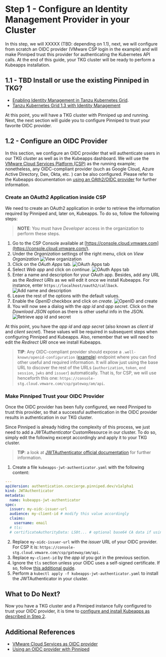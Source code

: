 # Step 1 - Configure an Identity Management Provider in your Cluster

In this step, we will XXXXX (TBD: depending on 1.1), next, we will configure from scratch an OIDC provider (VMware CSP login in the example) and will make Pinniped trust this provider for authenticating the Kubernetes API calls. At the end of this guide, your TKG cluster will be ready to perform a Kubeapps installation.

## 1.1 - TBD Install or use the existing Pinniped in TKG?

<!--

This section depends upon the result of the issue https://github.com/kubeapps/kubeapps/issues/2764

Therefore three possible approaches are on the table:

    a) TKG eventually will bundle a  Pinniped version >= 0.6: this step will just refer to the TKG official docs.

    b) TKG has a Pinniped version < 0.6 AND we can install a newer Pinniped manually: this step will hold the information about how to install it manually OR via TMC.

    c) TKG has a Pinniped version < 0.6 AND we CANNOT install a newer Pinniped manually: we have a major issue here: we can either refer to the latest Kubeapps version working with Pinniped pre 0.6 OR perform a backport.

> The guide below assumes no TMC, but if we introduce it, API suffixes must be adapted.

-->

- [Enabling Identity Management in Tanzu Kubernetes Grid](https://docs.vmware.com/en/VMware-Tanzu-Kubernetes-Grid/1.3/vmware-tanzu-kubernetes-grid-13/GUID-mgmt-clusters-enabling-id-mgmt.html).
- [Tanzu Kubernetes Grid 1.3 with Identity Management](https://liveandletlearn.net/post/kubeapps-on-tanzu-kubernetes-grid-13/)

At this point, you will have a TKG cluster with Pinniped up and running. Next, the next section will guide you to configure Pinniped to trust your favorite OIDC provider.

## 1.2 - Configure an OIDC Provider

In this section, we configure an OIDC provider that will authenticate users in our TKG cluster as well as in the Kubeapps dashboard. We will use the [VMware Cloud Services Platform (CSP)](https://console.cloud.vmware.com/) as the running example; nonetheless, any OIDC-compliant provider (such as Google Cloud, Azure Active Directory, Dex, Okta, etc. ) can be also configured.
Please refer to the Kubeapps documentation on [using an OAth2/OIDC provider](https://github.com/kubeapps/kubeapps/blob/master/docs/user/using-an-OIDC-provider.md) for further information.

### Create an OAuth2 Application inside CSP

We need to create an OAuth2 application in order to retrieve the information required by Pinniped and, later on, Kubeapps. To do so, follow the following steps:

> **NOTE**: You must have _Developer_ access in the organization to perform these steps.

1. Go to the CSP Console available at [https://console.cloud.vmware.com](https://console.cloud.vmware.com/).
2. Under the _Organization_ settings of the right menu, click on _View Organization_
   ![View organization](./img/step-1-1.png)
3. Click on the _OAuth Apps_ tab.
   ![OAuth Apps tab](./img/step-1-2.png)
4. Select _Web app_ and click on _continue_.
   ![OAuth Apps tab](./img/step-1-3.png)
5. Enter a name and description for your OAuth app. Besides, add any URL as the _Redirect URIs_ as we will edit it once we install Kubeapps. For instance, enter `https://localhost/oauth2/callback`.
   ![Add name and description](./img/step-1-4.png)
6. Leave the rest of the options with the default values.
7. Enable the _OpenID_ checkbox and click on _create_.
   ![OpenID and create](./img/step-1-5.png)
8. You will now see a dialog with the _app id_ and _app secret_. Click on the _Download JSON_ option as there is other useful info in the JSON.
   ![Retrieve app id and secret](./img/step-1-6.png)

At this point, you have the _app id_ and _app secret_ (also known as _client id_ and _client secret_). These values will be required in subsequent steps when configuring Pinniped and Kubeapps. Also, remember that we will need to edit the _Redirect URI_ once we install Kubeapps.

> **TIP**: Any OIDC-compliant provider should expose a `.well-known/openid-configuration` ([example](https://console.cloud.vmware.com/csp/gateway/am/api/.well-known/openid-configuration)) endpoint where you can find other useful and required information. It will allow just using the base URL to discover the rest of the URLs (`authorization`, `token`, `end session`, `jwks` and `issuer`) automatically.
> That is, for CSP, we will use henceforth this one: `https://console-stg.cloud.vmware.com/csp/gateway/am/api`.

### Make Pinniped Trust your OIDC Provider

Once the OIDC provider has been fully configured, we need Pinniped to trust this provider, so that a successful authentication in the OIDC provider results in authentication in our TKG cluster.

Since Pinniped is already hiding the complexity of this process, we just need to add a _JWTAuthenticator_ CustomResource in our cluster. To do so, simply edit the following excerpt accordingly and apply it to your TKG cluster.

> **TIP**: a look at [JWTAuthenticator official documentation](https://pinniped.dev/docs/howto/configure-concierge-jwt/) for further information.

1. Create a file `kubeapps-jwt-authenticator.yaml` with the following content:

```yaml
---
apiVersion: authentication.concierge.pinniped.dev/v1alpha1
kind: JWTAuthenticator
metadata:
  name: kubeapps-jwt-authenticator
spec:
  issuer: my-oidc-issuer-url
  audience: my-client-id # modify this value accordingly
  claims:
    username: email
  # tls:
  # certificateAuthorityData: LS0t... # optional base64 CA data if using a self-signed certificate
```

2. Replace `my-oidc-issuer-url` with the _issuer_ URL of your OIDC provider. For CSP it is: `https://console-stg.cloud.vmware.com/csp/gateway/am/api`.
3. Replace `my-client-id` by the _app id_ you got in the previous section.
4. Ignore the `tls` section unless your OIDC uses a self-signed certificate. If so, follow [this additional guide](https://github.com/kubeapps/kubeapps/blob/master/docs/user/using-an-OIDC-provider-with-pinniped.md#pinniped-not-trusting-your-oidc-provider).
5. Perform a `kubectl apply -f kubeapps-jwt-authenticator.yaml` to install the JWTAuthenticator in your cluster.

## What to Do Next?

Now you have a TKG cluster and a Pinniped instance fully configured to trust your OIDC provider, it is time to [configure and install Kubeapps as described in Step 2](./step-2.md).

## Additional References

- [VMware Cloud Services as OIDC provider](https://github.com/kubeapps/kubeapps/blob/master/docs/user/using-an-OIDC-provider.md#vmware-cloud-services)
- [Using an OIDC provider with Pinniped](https://github.com/kubeapps/kubeapps/blob/master/docs/user/using-an-OIDC-provider-with-pinniped.md)
